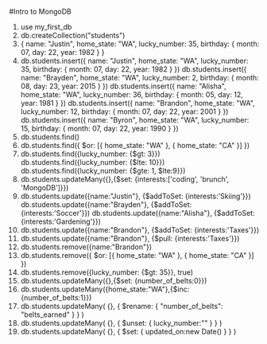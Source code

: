 #Intro to MongoDB

1. use my_first_db
2. db.createCollection("students")
3. { name: "Justin", home_state: "WA", lucky_number: 35, birthday: { month: 07, day: 22, year: 1982 } }
4. db.students.insert({ name: "Justin", home_state: "WA", lucky_number: 35, birthday: { month: 07, day: 22, year: 1982 } })
   db.students.insert({ name: "Brayden", home_state: "WA", lucky_number: 2, birthday: { month: 08, day: 23, year: 2015 } })
   db.students.insert({ name: "Alisha", home_state: "WA", lucky_number: 36, birthday: { month: 05, day: 12, year: 1981 } })
   db.students.insert({ name: "Brandon", home_state: "WA", lucky_number: 12, birthday: { month: 07, day: 22, year: 2001 } })
   db.students.insert({ name: "Byron", home_state: "WA", lucky_number: 15, birthday: { month: 07, day: 22, year: 1990 } })
5. db.students.find()
6. db.students.find({ $or: [{ home_state: "WA" }, { home_state: "CA" }] })
7. db.students.find({lucky_number: {$gt: 3}})
    db.students.find({lucky_number: {$lte: 10}})
    db.students.find({lucky_number: {$gte: 1, $lte:9}})
8. db.students.updateMany({},{$set: {interests:['coding', 'brunch', 'MongoDB']}})
9. db.students.update({name:"Justin"}, {$addToSet: {interests:'Skiing'}})
    db.students.update({name:"Brayden"}, {$addToSet: {interests:'Soccer'}})
    db.students.update({name:"Alisha"}, {$addToSet: {interests:'Gardening'}})
10. db.students.update({name:"Brandon"}, {$addToSet: {interests:'Taxes'}})
11. db.students.update({name:"Brandon"}, {$pull: {interests:'Taxes'}})
12. db.students.remove({name:"Brandon"})
13. db.students.remove({ $or: [{ home_state: "WA" }, { home_state: "CA" }] })
14. db.students.remove({lucky_number: {$gt: 35}}, true)
15. db.students.updateMany({},{$set: {number_of_belts:0}})
16. db.students.updateMany({home_state:"WA"},{$inc: {number_of_belts:1}})
17. db.students.updateMany( {}, { $rename: { "number_of_belts": "belts_earned" } } )
18. db.students.updateMany( {}, { $unset: { lucky_number:"" } } )
19. db.students.updateMany( {}, { $set: { updated_on:new Date() } } )

